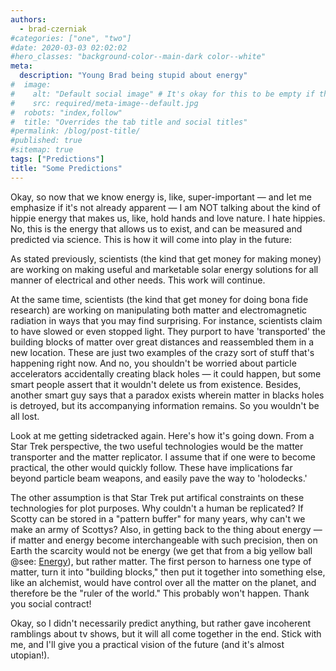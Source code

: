 ```yaml
---
authors:
  - brad-czerniak
#categories: ["one", "two"]
#date: 2020-03-03 02:02:02
#hero_classes: "background-color--main-dark color--white"
meta:
  description: "Young Brad being stupid about energy"
#  image:
#    alt: "Default social image" # It's okay for this to be empty if the image is decorative
#    src: required/meta-image--default.jpg
#  robots: "index,follow"
#  title: "Overrides the tab title and social titles"
#permalink: /blog/post-title/
#published: true
#sitemap: true
tags: ["Predictions"]
title: "Some Predictions"
---
```


Okay, so now that we know energy is, like, super-important — and let me emphasize if it's not already apparent — I am NOT
talking about the kind of hippie energy that makes us, like, hold hands and love nature. I hate hippies. No, this is the
energy that allows us to exist, and can be measured and predicted via science. This is how it will come into play in the
future:

As stated previously, scientists (the kind that get money for making money) are working on making useful and marketable
solar energy solutions for all manner of electrical and other needs. This work will continue.

At the same time, scientists (the kind that get money for doing bona fide research) are working on manipulating both matter
and electromagnetic radiation in ways that you may find surprising. For instance, scientists claim to have slowed or even
stopped light. They purport to have 'transported' the building blocks of matter over great distances and reassembled them
in a new location. These are just two examples of the crazy sort of stuff that's happening right now. And no, you shouldn't
be worried about particle accelerators accidentally creating black holes — it could happen, but some smart people assert
that it wouldn't delete us from existence. Besides, another smart guy says that a paradox exists wherein matter in blacks
holes is detroyed, but its accompanying information remains. So you wouldn't be all lost.

Look at me getting sidetracked again. Here's how it's going down. From a Star Trek perspective, the two useful technologies
would be the matter transporter and the matter replicator. I assume that if one were to become practical, the other would
quickly follow. These have implications far beyond particle beam weapons, and easily pave the way to 'holodecks.'

The other assumption is that Star Trek put artifical constraints on these technologies for plot purposes. Why couldn't a
human be replicated? If Scotty can be stored in a "pattern buffer" for many years, why can't we make an army of Scottys?
Also, in getting back to the thing about energy — if matter and energy become interchangeable with such precision, then
on Earth the scarcity would not be energy (we get that from a big yellow ball
@see: [Energy](http://bradczerniak.com/2007/08/04/energy/)), but rather matter. The first person to harness one type of
matter, turn it into "building blocks," then put it together into something else, like an alchemist, would have control
over all the matter on the planet, and therefore be the "ruler of the world." This probably won't happen. Thank you social
contract!

Okay, so I didn't necessarily predict anything, but rather gave incoherent ramblings about tv shows, but it will all come
together in the end. Stick with me, and I'll give you a practical vision of the future (and it's almost utopian!).
